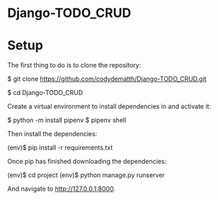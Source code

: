 # Django-TODO_CRUD
# Setup

The first thing to do is to clone the repository:

$ git clone https://github.com/codydematth/Django-TODO_CRUD.git

$ cd Django-TODO_CRUD

Create a virtual environment to install dependencies in and activate it:

$ python -m install pipenv
$ pipenv shell

Then install the dependencies:

(env)$ pip install -r requirements.txt

Once pip has finished downloading the dependencies:

(env)$ cd project
(env)$ python manage.py runserver

And navigate to http://127.0.0.1:8000.
